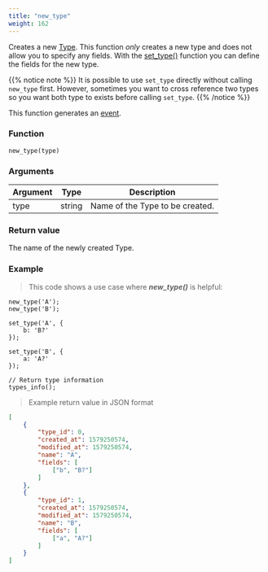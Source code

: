 ```yaml
---
title: "new_type"
weight: 162
---
```


Creates a new [Type](../../data-types/type). This function *only* creates a new type
and does not allow you to specify any fields. With the [set_type()](../set_type) function
you can define the fields for the new type.

{{% notice note %}}
It is possible to use `set_type` directly without calling `new_type` first. However, sometimes
you want to cross reference two types so you want both type to exists before calling `set_type`.
{{% /notice %}}

This function generates an [event](../../overview/events).

### Function

`new_type(type)`

### Arguments

Argument | Type | Description
-------- | ---- | -----------
type | string | Name of the Type to be created.

### Return value

The name of the newly created Type.

### Example

> This code shows a use case where ***new_type()*** is helpful:

```thingsdb,should_pass
new_type('A');
new_type('B');

set_type('A', {
    b: 'B?'
});

set_type('B', {
    a: 'A?'
});

// Return type information
types_info();
```

> Example return value in JSON format

```json
[
    {
        "type_id": 0,
        "created_at": 1579250574,
        "modified_at": 1579250574,
        "name": "A",
        "fields": [
            ["b", "B?"]
        ]
    },
    {
        "type_id": 1,
        "created_at": 1579250574,
        "modified_at": 1579250574,
        "name": "B",
        "fields": [
            ["a", "A?"]
        ]
    }
]
```
